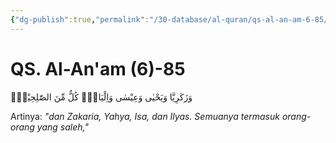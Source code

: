 ```yaml
---
{"dg-publish":true,"permalink":"/30-database/al-quran/qs-al-an-am-6-85/"}
---
```



# QS. Al-An'am (6)-85
وَزَكَرِيَّا وَيَحْيٰى وَعِيْسٰى وَاِلْيَاسَۗ  كُلٌّ مِّنَ الصّٰلِحِيْنَۙ 

Artinya: *"dan Zakaria, Yahya, Isa, dan Ilyas. Semuanya termasuk orang-orang yang saleh,"*
